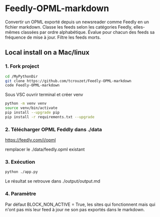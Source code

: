 # Feedly-OPML-markdown

Convertir un OPML exporté depuis un newsreader comme Feedly en un fichier markdown.
Classe les feeds selon les catégories Feedly, elles-mêmes classées par ordre alphabétique.
Évalue pour chacun des feeds sa fréquence de mise à jour.
Filtre les feeds morts.

## Local install on a Mac/linux

### 1. Fork project

```bash
cd /MyPythonDir
git clone https://github.com/tcrouzet/Feedly-OPML-markdown
code Feedly-OPML-markdown
```

Sous VSC ouvrir terminal et créer venv

```bash
python -m venv venv
source venv/bin/activate
pip install --upgrade pip
pip install -r requirements.txt --upgrade
```

### 2. Télécharger OPML Feddly dans ./data

https://feedly.com/i/opml

remplacer le ./data/feedly.opml existant

### 3. Exécution

```bash
python ./app.py
```

Le résultat se retrouve dans ./output/output.md

### 4. Paramètre

Par défaut BLOCK_NON_ACTIVE = True, les sites qui fonctionnent mais qui n'ont pas mis leur feed à jour ne son pas exportés dans le markdown.